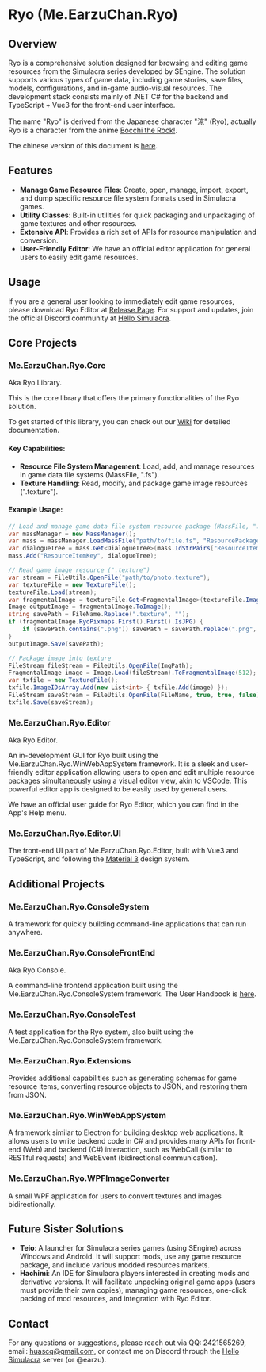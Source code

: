 # Ryo (Me.EarzuChan.Ryo)

## Overview

Ryo is a comprehensive solution designed for browsing and editing game resources from the Simulacra series developed by
SEngine. The solution supports various types of game data, including game stories, save files, models, configurations,
and in-game audio-visual resources. The development stack consists mainly of .NET C# for the backend and TypeScript +
Vue3 for the front-end user interface.

The name "Ryo" is derived from the Japanese character "鿌" (Ryo), actually Ryo is a character from the anime [Bocchi the Rock!](https://en.wikipedia.org/wiki/Bocchi_the_Rock!).

The chinese version of this document is [here](README_CN.md).

## Features

- **Manage Game Resource Files**: Create, open, manage, import, export, and dump specific resource file system formats
  used in Simulacra games.
- **Utility Classes**: Built-in utilities for quick packaging and unpackaging of game textures and other resources.
- **Extensive API**: Provides a rich set of APIs for resource manipulation and conversion.
- **User-Friendly Editor**: We have an official editor application for general users to easily edit game resources.

## Usage

If you are a general user looking to immediately edit game resources, please
download Ryo Editor at [Release Page](https://github.com/earzuchan/ryo/releases). For support and updates, join the official Discord
community at [Hello Simulacra](https://discord.gg/KBhhVy2s).

## Core Projects

### Me.EarzuChan.Ryo.Core

Aka Ryo Library.

This is the core library that offers the primary functionalities of the Ryo solution.

To get started of this library, you can check out our [Wiki](https://github.com/EarzuChan/Ryo/wiki) for detailed
documentation.

#### Key Capabilities:

- **Resource File System Management**: Load, add, and manage resources in game data file systems (MassFile, ".fs").
- **Texture Handling**: Read, modify, and package game image resources (".texture").

#### Example Usage:

```csharp
// Load and manage game data file system resource package (MassFile, ".fs")
var massManager = new MassManager();
var mass = massManager.LoadMassFile("path/to/file.fs", "ResourcePackageName");
var dialogueTree = mass.Get<DialogueTree>(mass.IdStrPairs["ResourceItemKey"]);
mass.Add("ResourceItemKey", dialogueTree);

// Read game image resource (".texture")
var stream = FileUtils.OpenFile("path/to/photo.texture");
var textureFile = new TextureFile();
textureFile.Load(stream);
var fragmentalImage = textureFile.Get<FragmentalImage>(textureFile.ImageIDsArray.First().First()) ?? throw new FileNotFoundException("Default image not found");
Image outputImage = fragmentalImage.ToImage();
string savePath = FileName.Replace(".texture", "");
if (fragmentalImage.RyoPixmaps.First().First().IsJPG) {
    if (savePath.contains(".png")) savePath = savePath.replace(".png", ".jpg");
}
outputImage.Save(savePath);

// Package image into texture
FileStream fileStream = FileUtils.OpenFile(ImgPath);
FragmentalImage image = Image.Load(fileStream).ToFragmentalImage(512);
var txfile = new TextureFile();
txfile.ImageIDsArray.Add(new List<int> { txfile.Add(image) });
FileStream saveStream = FileUtils.OpenFile(FileName, true, true, false);
txfile.Save(saveStream);
```

### Me.EarzuChan.Ryo.Editor

Aka Ryo Editor.

An in-development GUI for Ryo built using the Me.EarzuChan.Ryo.WinWebAppSystem framework. It is a sleek and
user-friendly editor application allowing users to open and edit multiple resource packages simultaneously using a
visual editor view, akin to VSCode. This powerful editor app is designed to be easily used by general users.

We have an official user guide for Ryo Editor, which you can find in the App's Help menu.

### Me.EarzuChan.Ryo.Editor.UI

The front-end UI part of Me.EarzuChan.Ryo.Editor, built with Vue3 and TypeScript, and following
the [Material 3](https://m3.material.io) design system.

## Additional Projects

### Me.EarzuChan.Ryo.ConsoleSystem

A framework for quickly building command-line applications that can run anywhere.

### Me.EarzuChan.Ryo.ConsoleFrontEnd

Aka Ryo Console.

A command-line frontend application built using the Me.EarzuChan.Ryo.ConsoleSystem framework. The User Handbook
is [here](RYO_CONSOLE_USER_HANDBOOK.md).

### Me.EarzuChan.Ryo.ConsoleTest

A test application for the Ryo system, also built using the Me.EarzuChan.Ryo.ConsoleSystem framework.

### Me.EarzuChan.Ryo.Extensions

Provides additional capabilities such as generating schemas for game resource items, converting resource objects to
JSON, and restoring them from JSON.

### Me.EarzuChan.Ryo.WinWebAppSystem

A framework similar to Electron for building desktop web applications. It allows users to write backend code in C# and
provides many APIs for front-end (Web) and backend (C#) interaction, such as WebCall (similar to RESTful requests) and
WebEvent (bidirectional communication).

### Me.EarzuChan.Ryo.WPFImageConverter

A small WPF application for users to convert textures and images bidirectionally.

## Future Sister Solutions

- **Teio**: A launcher for Simulacra series games (using SEngine) across Windows and Android. It will support mods, use
  any game resource package, and include various modded resources markets.
- **Hachimi**: An IDE for Simulacra players interested in creating mods and derivative versions. It will facilitate
  unpacking original game apps (users must provide their own copies), managing game resources, one-click packing of mod
  resources, and integration with Ryo Editor.

## Contact

For any questions or suggestions, please reach out via QQ: 2421565269,
email: [huascq@gmail.com](mailto:huascq@gmail.com), or contact me on Discord through
the [Hello Simulacra](https://discord.gg/KBhhVy2s) server (or @earzu).